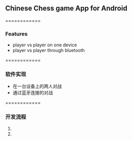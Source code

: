 ## Chinese Chess game App for Android
============
### Features
 - player vs player on one device
 - player vs player through bluetooth
 

============
### 软件实现
 - 在一台设备上的两人对战
 - 通过蓝牙连接的对战

============
### 开发流程
 1.
 2.
